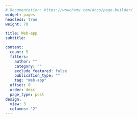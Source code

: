 ```yaml
---
# Documentation: https://wowchemy.com/docs/page-builder/
widget: pages
headless: true
weight: 70

title: Web-app
subtitle:

content:
  count: 5
  filters:
    author: ""
    category: ""
    exclude_featured: false
    publication_type: ""
    tag: "Web-app"
  offset: 0
  order: desc
  page_type: post
design:
  view: 3
  columns: "2"
---
```

